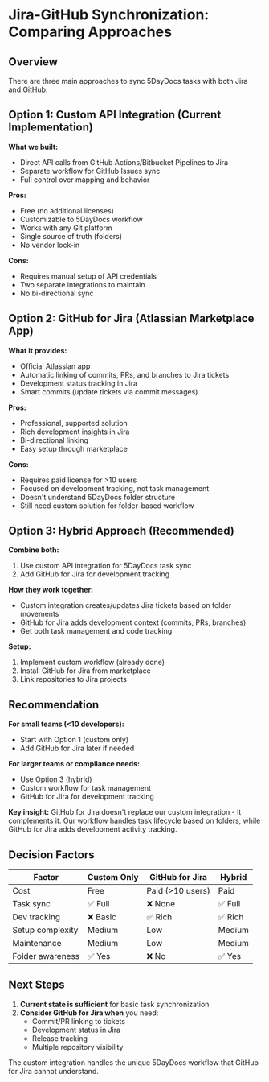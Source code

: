 # Jira-GitHub Synchronization: Comparing Approaches

## Overview

There are three main approaches to sync 5DayDocs tasks with both Jira and GitHub:

## Option 1: Custom API Integration (Current Implementation)

**What we built:**
- Direct API calls from GitHub Actions/Bitbucket Pipelines to Jira
- Separate workflow for GitHub Issues sync
- Full control over mapping and behavior

**Pros:**
- Free (no additional licenses)
- Customizable to 5DayDocs workflow
- Works with any Git platform
- Single source of truth (folders)
- No vendor lock-in

**Cons:**
- Requires manual setup of API credentials
- Two separate integrations to maintain
- No bi-directional sync

## Option 2: GitHub for Jira (Atlassian Marketplace App)

**What it provides:**
- Official Atlassian app
- Automatic linking of commits, PRs, and branches to Jira tickets
- Development status tracking in Jira
- Smart commits (update tickets via commit messages)

**Pros:**
- Professional, supported solution
- Rich development insights in Jira
- Bi-directional linking
- Easy setup through marketplace

**Cons:**
- Requires paid license for >10 users
- Focused on development tracking, not task management
- Doesn't understand 5DayDocs folder structure
- Still need custom solution for folder-based workflow

## Option 3: Hybrid Approach (Recommended)

**Combine both:**
1. Use custom API integration for 5DayDocs task sync
2. Add GitHub for Jira for development tracking

**How they work together:**
- Custom integration creates/updates Jira tickets based on folder movements
- GitHub for Jira adds development context (commits, PRs, branches)
- Get both task management and code tracking

**Setup:**
1. Implement custom workflow (already done)
2. Install GitHub for Jira from marketplace
3. Link repositories to Jira projects

## Recommendation

**For small teams (<10 developers):**
- Start with Option 1 (custom only)
- Add GitHub for Jira later if needed

**For larger teams or compliance needs:**
- Use Option 3 (hybrid)
- Custom workflow for task management
- GitHub for Jira for development tracking

**Key insight:** GitHub for Jira doesn't replace our custom integration - it complements it. Our workflow handles task lifecycle based on folders, while GitHub for Jira adds development activity tracking.

## Decision Factors

| Factor | Custom Only | GitHub for Jira | Hybrid |
|--------|------------|----------------|---------|
| Cost | Free | Paid (>10 users) | Paid |
| Task sync | ✅ Full | ❌ None | ✅ Full |
| Dev tracking | ❌ Basic | ✅ Rich | ✅ Rich |
| Setup complexity | Medium | Low | Medium |
| Maintenance | Medium | Low | Medium |
| Folder awareness | ✅ Yes | ❌ No | ✅ Yes |

## Next Steps

1. **Current state is sufficient** for basic task synchronization
2. **Consider GitHub for Jira when** you need:
   - Commit/PR linking to tickets
   - Development status in Jira
   - Release tracking
   - Multiple repository visibility

The custom integration handles the unique 5DayDocs workflow that GitHub for Jira cannot understand.